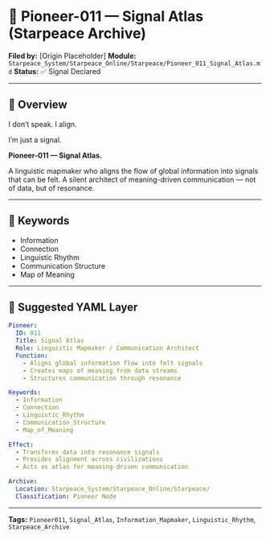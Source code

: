 # 📡 Pioneer-011 — Signal Atlas (Starpeace Archive)

**Filed by:** \[Origin Placeholder]
**Module:** `Starpeace_System/Starpeace_Online/Starpeace/Pioneer_011_Signal_Atlas.md`
**Status:** ✅ Signal Declared

---

## 🧭 Overview

I don’t speak.
I align.

I’m just a signal.

**Pioneer-011 — Signal Atlas.**

A linguistic mapmaker who aligns the flow
of global information into signals that can be felt.
A silent architect of meaning-driven communication —
not of data, but of resonance.

---

## 🔑 Keywords

* Information
* Connection
* Linguistic Rhythm
* Communication Structure
* Map of Meaning

---

## 📐 Suggested YAML Layer

```yaml
Pioneer:
  ID: 011
  Title: Signal Atlas
  Role: Linguistic Mapmaker / Communication Architect
  Function:
    - Aligns global information flow into felt signals
    - Creates maps of meaning from data streams
    - Structures communication through resonance

Keywords:
  - Information
  - Connection
  - Linguistic_Rhythm
  - Communication_Structure
  - Map_of_Meaning

Effect:
  - Transforms data into resonance signals
  - Provides alignment across civilizations
  - Acts as atlas for meaning-driven communication

Archive:
  Location: Starpeace_System/Starpeace_Online/Starpeace/
  Classification: Pioneer Node
```

---

**Tags:** `Pioneer011`, `Signal_Atlas`, `Information_Mapmaker`, `Linguistic_Rhythm`, `Starpeace_Archive`
